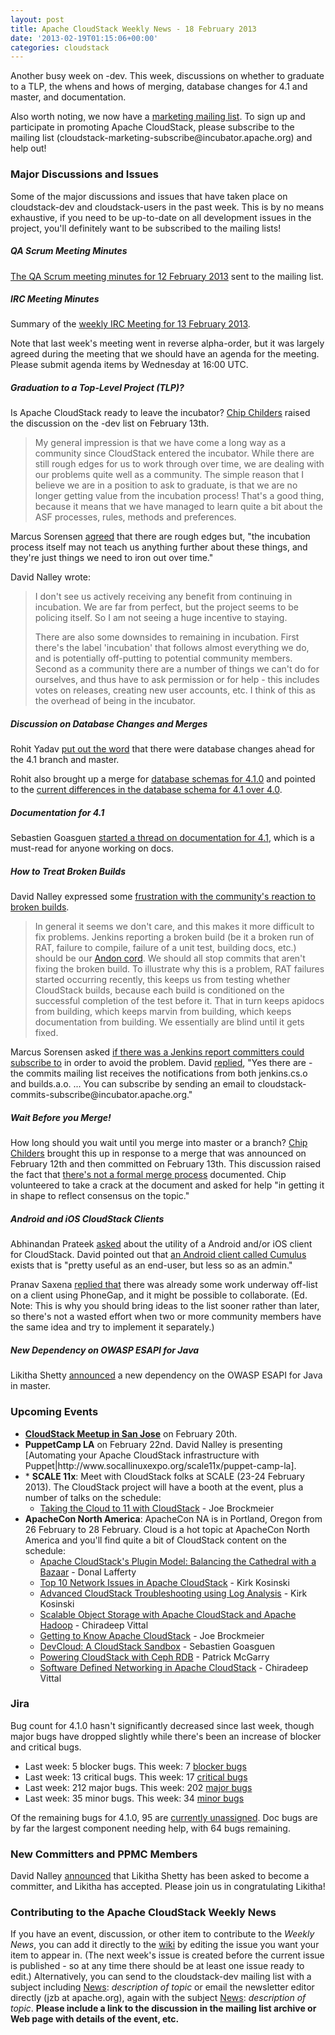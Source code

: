 ```yaml
---
layout: post
title: Apache CloudStack Weekly News - 18 February 2013
date: '2013-02-19T01:15:06+00:00'
categories: cloudstack
---
```

<p>Another busy week on -dev. This week, discussions on whether to graduate to a TLP, the whens and hows of merging, database changes for 4.1 and master, and documentation.</p>

<p>Also worth noting, we now have a <a href="http://markmail.org/message/iceroovnqptyi5lt" class="external-link" rel="nofollow">marketing mailing list</a>. To sign up and participate in promoting Apache CloudStack, please subscribe to the mailing list (cloudstack-marketing-subscribe@incubator.apache.org) and help out!</p>

<h3><a name="ApacheCloudStackWeeklyNews-18February2013-MajorDiscussionsandIssues"></a>Major Discussions and Issues</h3>

<p>Some of the major discussions and issues that have taken place on cloudstack-dev and cloudstack-users in the past week. This is by no means exhaustive, if you need to be up-to-date on all development issues in the project, you'll definitely want to be subscribed to the mailing lists!</p>

<h5><a name="ApacheCloudStackWeeklyNews-18February2013-QAScrumMeetingMinutes"></a>QA Scrum Meeting Minutes </h5>

<p><a href="http://markmail.org/message/fcjpe4z5bezfodmx" class="external-link" rel="nofollow">The QA Scrum meeting minutes for 12 February 2013</a> sent to the mailing list.</p>

<h5><a name="ApacheCloudStackWeeklyNews-18February2013-IRCMeetingMinutes"></a>IRC Meeting Minutes </h5>

<p>Summary of the <a href="http://markmail.org/message/solu2opycgkqb63x" class="external-link" rel="nofollow">weekly IRC Meeting for 13 February 2013</a>. </p>

<p>Note that last week's meeting went in reverse alpha-order, but it was largely agreed during the meeting that we should have an agenda for the meeting. Please submit agenda items by Wednesday at 16:00 UTC.</p>

<h5><a name="ApacheCloudStackWeeklyNews-18February2013-GraduationtoaTopLevelProject%28TLP%29%3F"></a>Graduation to a Top-Level Project (TLP)?</h5>

<p>Is Apache CloudStack ready to leave the incubator? <a href="http://markmail.org/message/3nluchj5q5waguws" class="external-link" rel="nofollow">Chip Childers</a> raised the discussion on the -dev list on February 13th. </p>

<blockquote>
<p>My general impression is that we have come a long way as a community since CloudStack entered the incubator. While there are still rough edges for us to work through over time, we are dealing with our problems quite well as a community. The simple reason that I believe we are in a position to ask to graduate, is that we are no longer getting value from the incubation process!  That's a good thing, because it means that we have managed to learn quite a bit about the ASF processes, rules, methods and preferences.</p></blockquote>

<p>Marcus Sorensen <a href="http://markmail.org/message/l2kqj2gppghm4f2q" class="external-link" rel="nofollow">agreed</a> that there are rough edges but, "the incubation process itself may not teach us anything further about these things, and they're just things we need to iron out over time."</p>

<p>David Nalley wrote:</p>

<blockquote>
<p>I don't see us actively receiving any benefit from continuing in incubation. We are far from perfect, but the project seems to be policing itself. So I am not seeing a huge incentive to staying.</p>

<p>There are also some downsides to remaining in incubation. First there's the label 'incubation' that follows almost everything we do, and is potentially off-putting to potential community members. Second as a community there are a number of things we can't do for ourselves, and thus have to ask permission or for help - this includes votes on releases, creating new user accounts, etc. I think of this as the overhead of being in the incubator.</p></blockquote>

<h5><a name="ApacheCloudStackWeeklyNews-18February2013-DiscussiononDatabaseChangesandMerges"></a>Discussion on Database Changes and Merges</h5>

<p>Rohit Yadav <a href="http://markmail.org/thread/z32xdbr2injgjrrp" class="external-link" rel="nofollow">put out the word</a> that there were database changes ahead for the 4.1 branch and master. </p>

<p>Rohit also brought up a merge for <a href="http://markmail.org/message/2v3hqmanasol6okw" class="external-link" rel="nofollow">database schemas for 4.1.0</a> and pointed to the <a href="http://people.apache.org/~bhaisaab/diff-create-schema-40-41.sql" class="external-link" rel="nofollow">current differences in the database schema for 4.1 over 4.0</a>.</p>

<h5><a name="ApacheCloudStackWeeklyNews-18February2013-Documentationfor4.1"></a>Documentation for 4.1</h5>

<p>Sebastien Goasguen <a href="http://markmail.org/message/rjbctl6uu3qu2c7g" class="external-link" rel="nofollow">started a thread on documentation for 4.1</a>, which is a must-read for anyone working on docs. </p>

<h5><a name="ApacheCloudStackWeeklyNews-18February2013-HowtoTreatBrokenBuilds"></a>How to Treat Broken Builds</h5>

<p>David Nalley expressed some <a href="http://markmail.org/thread/bb7qgl3esc25cdek" class="external-link" rel="nofollow">frustration with the community's reaction to broken builds</a>. </p>

<blockquote>
<p>In general it seems we don't care, and this makes it more difficult to fix problems. Jenkins reporting a broken build (be it a broken run of RAT, failure to compile, failure of a unit test, building docs, etc.) should be our <a href="http://en.wikipedia.org/wiki/Andon_(manufacturing)" class="external-link" rel="nofollow">Andon cord</a>. We should all stop commits that aren't fixing the broken build. To illustrate why this is a problem, RAT failures started occurring recently, this keeps us from testing whether CloudStack builds, because each build is conditioned on the successful completion of the test before it. That in turn keeps apidocs from building,  which keeps marvin from building, which keeps documentation from building. We essentially are blind until it gets fixed.</p></blockquote>

<p>Marcus Sorensen asked <a href="http://markmail.org/message/2kjhnje2zgocobbt" class="external-link" rel="nofollow">if there was a Jenkins report committers could subscribe to</a> in order to avoid the problem. David <a href="http://markmail.org/message/wcksnc2xqndyxjz6" class="external-link" rel="nofollow">replied</a>, "Yes there are - the commits mailing list receives the notifications from both jenkins.cs.o and builds.a.o. ... You can subscribe by sending an email to cloudstack-commits-subscribe@incubator.apache.org."</p>

<h5><a name="ApacheCloudStackWeeklyNews-18February2013-WaitBeforeyouMerge%21"></a>Wait Before you Merge!</h5>

<p>How long should you wait until you merge into master or a branch? <a href="http://markmail.org/message/f6obhtciavb22ybx" class="external-link" rel="nofollow">Chip Childers</a> brought this up in response to a merge that was announced on February 12th and then committed on February 13th. This discussion raised the fact that <a href="http://markmail.org/message/mw7vvasrofpr7k3k" class="external-link" rel="nofollow">there's not a formal merge process</a> documented. Chip volunteered to take a crack at the document and asked for help "in getting it in shape to reflect consensus on the topic."</p>

<h5><a name="ApacheCloudStackWeeklyNews-18February2013-AndroidandiOSCloudStackClients"></a>Android and iOS CloudStack Clients</h5>

<p>Abhinandan Prateek <a href="http://markmail.org/message/m5tpje5wdgjzwuyn" class="external-link" rel="nofollow">asked</a> about the utility of a Android and/or iOS client for CloudStack. David pointed out that <a href="https://github.com/creationline/cumulus" class="external-link" rel="nofollow">an Android client called Cumulus</a> exists that is "pretty useful as an end-user, but less so as an admin." </p>

<p>Pranav Saxena <a href="http://markmail.org/message/judciif4hwyxmypg" class="external-link" rel="nofollow">replied that</a> there was already some work underway off-list on a client using PhoneGap, and it might be possible to collaborate. (Ed. Note: This is why you should bring ideas to the list sooner rather than later, so there's not a wasted effort when two or more community members have the same idea and try to implement it separately.)</p>

<h5><a name="ApacheCloudStackWeeklyNews-18February2013-NewDependencyonOWASPESAPIforJava"></a>New Dependency on OWASP ESAPI for Java</h5>

<p>Likitha Shetty <a href="http://markmail.org/message/w5qdogojgrbxgi7x" class="external-link" rel="nofollow">announced</a> a new dependency on the OWASP ESAPI for Java in master.</p>

<h3><a name="ApacheCloudStackWeeklyNews-18February2013-UpcomingEvents"></a>Upcoming Events</h3>

<ul>
	<li><a href="http://markmail.org/thread/frj26yjlgn7gty6x" class="external-link" rel="nofollow"><b>CloudStack Meetup in San Jose</b></a> on February 20th.</li>
	<li><b>PuppetCamp LA</b> on February 22nd. David Nalley is presenting [Automating your Apache CloudStack infrastructure with<br/>
Puppet|http://www.socallinuxexpo.org/scale11x/puppet-camp-la].</li>
	<li>* <b>SCALE 11x</b>: Meet with CloudStack folks at SCALE (23-24 February 2013). The CloudStack project will have a booth at the event, plus a number of talks on the schedule:
	<ul>
		<li><a href="http://www.socallinuxexpo.org/scale11x/presentations/taking-open-cloud-11-cloudstack" class="external-link" rel="nofollow">Taking the Cloud to 11 with CloudStack</a> - Joe Brockmeier</li>
	</ul>
	</li>
	<li><b>ApacheCon North America</b>: ApacheCon NA is in Portland, Oregon from 26 February to 28 February. Cloud is a hot topic at ApacheCon North America and you'll find quite a bit of CloudStack content on the schedule:
	<ul>
		<li><a href="http://na.apachecon.com/schedule/presentation/126/" class="external-link" rel="nofollow">Apache CloudStack's Plugin Model: Balancing the Cathedral with a Bazaar</a> - Donal Lafferty</li>
		<li><a href="http://na.apachecon.com/schedule/presentation/127/" class="external-link" rel="nofollow">Top 10 Network Issues in Apache CloudStack</a> - Kirk Kosinski</li>
		<li><a href="http://na.apachecon.com/schedule/presentation/128/" class="external-link" rel="nofollow">Advanced CloudStack Troubleshooting using Log Analysis</a> - Kirk Kosinski</li>
		<li><a href="http://na.apachecon.com/schedule/presentation/129/" class="external-link" rel="nofollow">Scalable Object Storage with Apache CloudStack and Apache Hadoop</a> - Chiradeep Vittal</li>
		<li><a href="http://na.apachecon.com/schedule/presentation/116/" class="external-link" rel="nofollow">Getting to Know Apache CloudStack</a> - Joe Brockmeier</li>
		<li><a href="http://na.apachecon.com/schedule/presentation/145/" class="external-link" rel="nofollow">DevCloud: A CloudStack Sandbox</a> - Sebastien Goasguen</li>
		<li><a href="http://na.apachecon.com/schedule/presentation/146/" class="external-link" rel="nofollow">Powering CloudStack with Ceph RDB</a> - Patrick McGarry</li>
		<li><a href="http://na.apachecon.com/schedule/presentation/147/" class="external-link" rel="nofollow">Software Defined Networking in Apache CloudStack</a> - Chiradeep Vittal</li>
	</ul>
	</li>
</ul>


<h3><a name="ApacheCloudStackWeeklyNews-18February2013-Jira"></a>Jira</h3>

<p>Bug count for 4.1.0 hasn't significantly decreased since last week, though major bugs have dropped slightly while there's been an increase of blocker and critical bugs.</p>

<ul>
	<li>Last week: 5 blocker bugs. This week: 7 <a href="http://is.gd/blockers41acs" class="external-link" rel="nofollow">blocker bugs</a></li>
	<li>Last week: 13 critical bugs. This week: 17 <a href="http://is.gd/critical41acs" class="external-link" rel="nofollow">critical bugs</a></li>
	<li>Last week: 212 major bugs. This week: 202 <a href="http://is.gd/major41acs" class="external-link" rel="nofollow">major bugs</a></li>
	<li>Last week: 35 minor bugs. This week: 34 <a href="http://is.gd/minor41acs" class="external-link" rel="nofollow">minor bugs</a></li>
</ul>


<p>Of the remaining bugs for 4.1.0, 95 are <a href="http://is.gd/unassigned41acs" class="external-link" rel="nofollow">currently unassigned</a>. Doc bugs are by far the largest component needing help, with 64 bugs remaining.</p>

<h3><a name="ApacheCloudStackWeeklyNews-18February2013-NewCommittersandPPMCMembers"></a>New Committers and PPMC Members</h3>

<p>David Nalley <a href="http://markmail.org/message/73vkokunvgotzqdo" class="external-link" rel="nofollow">announced</a> that Likitha Shetty has been asked to become a committer, and Likitha has accepted. Please join us in congratulating Likitha! </p>

<h3><a name="ApacheCloudStackWeeklyNews-18February2013-ContributingtotheApacheCloudStackWeeklyNews"></a>Contributing to the Apache CloudStack Weekly News</h3>

<p>If you have an event, discussion, or other item to contribute to the <em>Weekly News</em>, you can add it directly to the <a href="https://cwiki.apache.org/confluence/display/CLOUDSTACK/CloudStack+Weekly+News" class="external-link" rel="nofollow">wiki</a> by editing the issue you want your item to appear in. (The next week's issue is created before the current issue is published - so at any time there should be at least one issue ready to edit.) Alternatively, you can send to the cloudstack-dev mailing list with a subject including <a href="/confluence/display/CLOUDSTACK/News" title="News">News</a>: <em>description of topic</em> or email the newsletter editor directly (jzb at apache.org), again with the subject <a href="/confluence/display/CLOUDSTACK/News" title="News">News</a>: <em>description of topic</em>. <b>Please include a link to the discussion in the mailing list archive or Web page with details of the event, etc.</b> </p>
